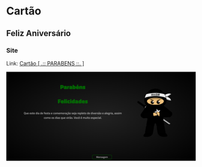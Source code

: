 # Cartão
## Feliz Aniversário

### Site
Link: <a href='https://parabens-goncalves-ac.netlify.app'> Cartão [ .:: PARABENS ::. ] </a>

<img src="https://github.com/goncalves-ac/Cart-o/blob/main/img/ninja3.png" alt="Print da tela" title="Print da tela">
